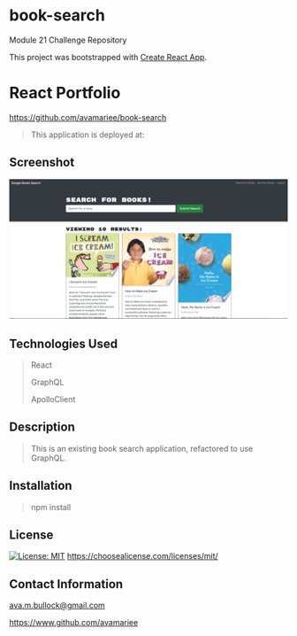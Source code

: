 # book-search
Module 21 Challenge Repository

This project was bootstrapped with [Create React App](https://github.com/facebook/create-react-app).

# React Portfolio

https://github.com/avamariee/book-search

> This application is deployed at: 

## Screenshot

![Screenshot of the Application](/screenshot.JPG)

## Technologies Used
> React
>
> GraphQL
>
> ApolloClient



## Description 
> This is an existing book search application, refactored to use GraphQL.
>

## Installation
> npm install


## License 
[![License: MIT](https://img.shields.io/badge/License-MIT-yellow.svg)](https://opensource.org/licenses/MIT)
https://choosealicense.com/licenses/mit/


## Contact Information
ava.m.bullock@gmail.com
>
https://www.github.com/avamariee
